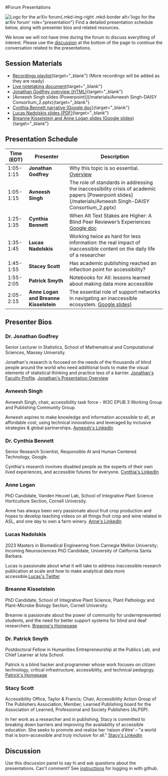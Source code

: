 #Forum Presentations

![Logo for the arXiv forum](../../assets/arxiv-lockup-forum-bgcolor.png){.mkd-img-right .mkd-border alt='logo for the arXiv forum' role="presentation"}
Find a detailed presentation schedule below, along with presenter bios and related resources.

We know we will not have time during the forum to discuss everything of interest. Please use the [discussion](#discussion) at the bottom of the page to continue the conversation related to the presentations.

## Session Materials
- [Recordings playlist](https://youtube.com/playlist?list=PLYgeAMJvRZ6axwfwqkcjMaq0N80mtwBaq){target="_blank"} (More recordings will be added as they are ready)
- [Live notetaking document](https://docs.google.com/document/d/1J77XDkdzgNTFi3SP7IyGCRTunLHoFontgqaUsRGeMo4/edit?usp=sharing){target="_blank"}
- [Jonathan Godfrey overview (HTML)](/materials/presentation-jg.html){target="_blank"}
- [Avneesh Singh slides (Powerpoint)](/materials/Avneesh Singh-DAISY Consortium_2.pptx){target="_blank"}
- [Cynthia Bennett narrative (Google doc)](https://docs.google.com/document/d/1tnoSaJXXXgMWCNWuXJwtMohCnTzknImiJ2jT05CtEPE/edit?usp=sharing){target="_blank"}
- [Lucas Nadolskis slides (PDF)](/materials/presentation-ln.html){target="_blank"}
- [Breanne Kisselstein and Anne Logan slides (Google slides)](https://docs.google.com/presentation/d/1EYtl6o2SXmDumM1ecnVaC8umPr8Vc6l_xs2R7qjhgrk/edit?usp=sharing){target="_blank"}

## Presentation Schedule
| Time (EDT) | Presenter | Description |
| --- | --- | --- |
| 1:05-1:15 | **Jonathan Godfrey** | Why this topic is so essential. [Overview](/materials/presentation-jg.html) |
| 1:05-1:15 | **Avneesh Singh** | The role of standards in addressing the inaccessibility crisis of academic papers [Powerpoint slides](/materials/Avneesh Singh-DAISY Consortium_2.pptx) |
| 1:25-1:35 | **Cynthia Bennett** | When Alt Text Stakes are Higher: A Blind Peer Reviewer’s Experiences [Google doc](https://docs.google.com/document/d/1tnoSaJXXXgMWCNWuXJwtMohCnTzknImiJ2jT05CtEPE/edit?usp=sharing ) |
| 1:35-1:45 | **Lucas Nadolskis** | Working twice as hard for less information: the real impact of inaccessible content on the daily life of a researcher |
| 1:45-1:55 | **Stacey Scott** | Has academic publishing reached an inflection point for accessibility? |
| 1:55-2:05 | **Patrick Smyth** | Notebooks for All: lessons learned about making data more accessible |
| 2:05-2:15 | **Anne Logan and Breanne Kisselstein** | The essential role of support networks in navigating an inaccessible ecosystem. [Google slides)](https://docs.google.com/presentation/d/1EYtl6o2SXmDumM1ecnVaC8umPr8Vc6l_xs2R7qjhgrk/edit?usp=sharing)|

## Presenter Bios
### Dr. Jonathan Godfrey
Senior Lecturer in Statistics, School of Mathematical and Computational Sciences, Massey University.

Jonathan's research is focused on the needs of the thousands of blind people around the world who need additional tools to make the visual elements of statistical thinking and practice less of a barrier. [Jonathan's Faculty Profile](https://www.massey.ac.nz/massey/expertise/profile.cfm?stref=416430). [Jonathan's Presentation Overview](/materials/presentation-jg.html)

### Avneesh Singh
Avneesh Singh, chair, accessibility task force - W3C EPUB 3 Working Group and Publishing Community Group.

Avneesh aspires to make knowledge and information accessible to all, at affordable cost, using technical innovations and leveraged by inclusive strategies & global partnerships. [Avneesh's LinkedIn](https://www.linkedin.com/in/avneesh-singh-01b32316/)

### Dr. Cynthia Bennett
Senior Research Scientist, Responsible AI and Human Centered Technology, Google.

Cynthia's research involves disabled people as the experts of their own lived experiences, and accessible futures for everyone. [Cynthia's LinkedIn](https://www.linkedin.com/in/clb5590/)

### Anne Logan
PhD Candidate, Vanden Heuvel Lab, School of Integrative Plant Science Horticulture Section, Cornell University.

Anne has always been very passionate about fruit crop production and hopes to develop teaching videos on all things fruit crop and wine related in ASL, and one day to own a farm winery. [Anne's LinkedIn](https://www.linkedin.com/in/anne-kearney-logan-9a75b989/)

### Lucas Nadolskis
2023 Masters in Biomedical Engineering from Carnegie Mellon University; Incoming Neurosciences PhD Candidate, University of California Santa Barbara.

Lucas is passionate about what it will take to address inaccessible research publication at scale and how to make analytical data more accessible.[Lucas's Twitter](https://twitter.com/lnadolskis?lang=en)

### Breanne Kisselstein
PhD Candidate, School of Integrative Plant Science, Plant Pathology and Plant-Microbe Biology Section, Cornell University.

Breanne is passionate about the power of community for underrepresented students, and the need for better support systems for blind and deaf researchers. [Breanne's Homepage](https://www.breannekisselstein.com/)

### Dr. Patrick Smyth
Postdoctoral Fellow in Humanities Entrepreneurship at the Publics Lab, and Chief Learner at Iota School.

Patrick is a blind hacker and programmer whose work focuses on citizen technology, critical infrastructure, accessibility, and technical pedagogy. [Patrick's Homepage](https://smythp.com/index.html)

### Stacy Scott
Accessibility Office, Taylor & Francis; Chair, Accessibility Action Group of The Publishers Association; Member, Learned Publishing board for the Association of Learned, Professional and Society Publishers (ALPSP).

In her work as a researcher and in publishing, Stacy is committed to breaking down barriers and improving the availability of accessible education. She seeks to promote and realize her ‘raison d’être’ – "a world that is born-accessible and truly inclusive for all." [Stacy's LinkedIn](https://www.linkedin.com/in/stacy-scott-b7552737/)

## Discussion
Use this discussion panel to say hi and ask questions about the presentations. Can't comment? See [instructions](getting-started.md) for logging in with github.
